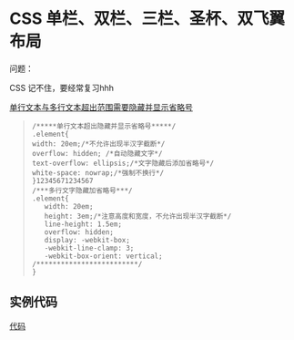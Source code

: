 # CSS 单栏、双栏、三栏、圣杯、双飞翼布局

问题：

CSS 记不住，要经常复习hhh

[单行文本与多行文本超出范围需要隐藏并显示省略号](http://blog.csdn.net/pspgbhu/article/details/51492393)

>```
>/*****单行文本超出隐藏并显示省略号*****/
>.element{
>width: 20em;/*不允许出现半汉字截断*/
>overflow: hidden; /*自动隐藏文字*/
>text-overflow: ellipsis;/*文字隐藏后添加省略号*/
>white-space: nowrap;/*强制不换行*/
>}12345671234567
>/***多行文字隐藏加省略号***/
>.element{
>    width: 20em;
>    height: 3em;/*注意高度和宽度，不允许出现半汉字截断*/
>    line-height: 1.5em;
>    overflow: hidden;
>    display: -webkit-box;
>    -webkit-line-clamp: 3;
>    -webkit-box-orient: vertical;
>/*************************/
>}
>```

## 实例代码

[代码](https://frankietang.github.io/wheels/Layout/demo1.html)